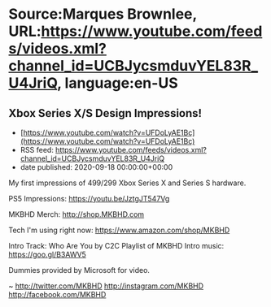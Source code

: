 # Source:Marques Brownlee, URL:https://www.youtube.com/feeds/videos.xml?channel_id=UCBJycsmduvYEL83R_U4JriQ, language:en-US

## Xbox Series X/S Design Impressions!
 - [https://www.youtube.com/watch?v=UFDoLyAE1Bc](https://www.youtube.com/watch?v=UFDoLyAE1Bc)
 - RSS feed: https://www.youtube.com/feeds/videos.xml?channel_id=UCBJycsmduvYEL83R_U4JriQ
 - date published: 2020-09-18 00:00:00+00:00

My first impressions of $499/$299 Xbox Series X and Series S hardware.

PS5 Impressions: https://youtu.be/JztgJT547Vg

MKBHD Merch: http://shop.MKBHD.com

Tech I'm using right now: https://www.amazon.com/shop/MKBHD

Intro Track: Who Are You by C2C
Playlist of MKBHD Intro music: https://goo.gl/B3AWV5

Dummies provided by Microsoft for video.

~
http://twitter.com/MKBHD
http://instagram.com/MKBHD
http://facebook.com/MKBHD

